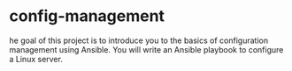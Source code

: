# config-management
he goal of this project is to introduce you to the basics of configuration management using Ansible. You will write an Ansible playbook to configure a Linux server.
